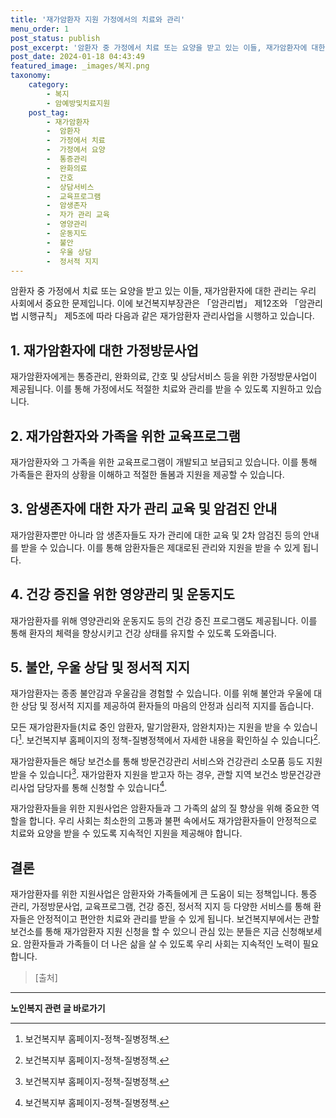 ```yaml
---
title: '재가암환자 지원 가정에서의 치료와 관리'
menu_order: 1
post_status: publish
post_excerpt: '암환자 중 가정에서 치료 또는 요양을 받고 있는 이들, 재가암환자에 대한 관리는 우리 사회에서 중요한 문제입니다. 이에 보건복지부장관은  암관리법  제12조와  암관리법 시행규칙  제5조에 따라 다음과 같은 재가암환자 관리사업을 시행하고 있습니다.'
post_date: 2024-01-18 04:43:49
featured_image: _images/복지.png
taxonomy:
    category:
        - 복지
        - 암예방및치료지원
    post_tag:
        - 재가암환자
        -  암환자
        -  가정에서 치료
        -  가정에서 요양
        -  통증관리
        -  완화의료
        -  간호
        -  상담서비스
        -  교육프로그램
        -  암생존자
        -  자가 관리 교육
        -  영양관리
        -  운동지도
        -  불안
        -  우울 상담
        -  정서적 지지
---
```



암환자 중 가정에서 치료 또는 요양을 받고 있는 이들, 재가암환자에 대한 관리는 우리 사회에서 중요한 문제입니다. 이에 보건복지부장관은 「암관리법」 제12조와 「암관리법 시행규칙」 제5조에 따라 다음과 같은 재가암환자 관리사업을 시행하고 있습니다.

## 1. 재가암환자에 대한 가정방문사업
재가암환자에게는 통증관리, 완화의료, 간호 및 상담서비스 등을 위한 가정방문사업이 제공됩니다. 이를 통해 가정에서도 적절한 치료와 관리를 받을 수 있도록 지원하고 있습니다.

## 2. 재가암환자와 가족을 위한 교육프로그램
재가암환자와 그 가족을 위한 교육프로그램이 개발되고 보급되고 있습니다. 이를 통해 가족들은 환자의 상황을 이해하고 적절한 돌봄과 지원을 제공할 수 있습니다.

## 3. 암생존자에 대한 자가 관리 교육 및 암검진 안내
재가암환자뿐만 아니라 암 생존자들도 자가 관리에 대한 교육 및 2차 암검진 등의 안내를 받을 수 있습니다. 이를 통해 암환자들은 제대로된 관리와 지원을 받을 수 있게 됩니다.

## 4. 건강 증진을 위한 영양관리 및 운동지도
재가암환자를 위해 영양관리와 운동지도 등의 건강 증진 프로그램도 제공됩니다. 이를 통해 환자의 체력을 향상시키고 건강 상태를 유지할 수 있도록 도와줍니다.

## 5. 불안, 우울 상담 및 정서적 지지
재가암환자는 종종 불안감과 우울감을 경험할 수 있습니다. 이를 위해 불안과 우울에 대한 상담 및 정서적 지지를 제공하여 환자들의 마음의 안정과 심리적 지지를 돕습니다.

모든 재가암환자들(치료 중인 암환자, 말기암환자, 암완치자)는 지원을 받을 수 있습니다[^1]. 보건복지부 홈페이지의 정책-질병정책에서 자세한 내용을 확인하실 수 있습니다[^2].

재가암환자들은 해당 보건소를 통해 방문건강관리 서비스와 건강관리 소모품 등도 지원받을 수 있습니다[^3]. 재가암환자 지원을 받고자 하는 경우, 관할 지역 보건소 방문건강관리사업 담당자를 통해 신청할 수 있습니다[^4].

재가암환자들을 위한 지원사업은 암환자들과 그 가족의 삶의 질 향상을 위해 중요한 역할을 합니다. 우리 사회는 최소한의 고통과 불편 속에서도 재가암환자들이 안정적으로 치료와 요양을 받을 수 있도록 지속적인 지원을 제공해야 합니다.

## 결론

재가암환자를 위한 지원사업은 암환자와 가족들에게 큰 도움이 되는 정책입니다. 통증 관리, 가정방문사업, 교육프로그램, 건강 증진, 정서적 지지 등 다양한 서비스를 통해 환자들은 안정적이고 편안한 치료와 관리를 받을 수 있게 됩니다. 보건복지부에서는 관할 보건소를 통해 재가암환자 지원 신청을 할 수 있으니 관심 있는 분들은 지금 신청해보세요. 암환자들과 가족들이 더 나은 삶을 살 수 있도록 우리 사회는 지속적인 노력이 필요합니다.

>[출처]
>[^1]: 보건복지부 홈페이지-정책-질병정책.
>[^2]: 보건복지부 홈페이지-정책-질병정책.
>[^3]: 보건복지부 홈페이지-정책-질병정책.
>[^4]: 보건복지부 홈페이지-정책-질병정책.
<!-- wp:separator -->
<hr class="wp-block-separator has-alpha-channel-opacity"/>
<!-- /wp:separator -->

<!-- wp:group {"backgroundColor":"base","layout":{"type":"constrained"}} -->
<div class="wp-block-group has-base-background-color has-background"><!-- wp:paragraph {"align":"center","fontSize":"medium"} -->
<p class="has-text-align-center has-large-font-size"><strong>노인복지 관련 글 바로가기</strong></p>
<!-- /wp:paragraph -->


<!-- wp:latest-posts
{"categories":[{"id":15998,"count":19,"description":"","link":"https://uknowlaw.com/category/%eb%85%b8%ec%9d%b8%eb%b3%b5%ec%a7%80/","name":"노인복지","slug":"노인복지","taxonomy":"category","parent":0,"meta":[],"_links":{"self":[{"href":"https://uknowlaw.com/wp-json/wp/v2/categories/15998"}],"collection":[{"href":"https://uknowlaw.com/wp-json/wp/v2/categories"}],"about":[{"href":"https://uknowlaw.com/wp-json/wp/v2/taxonomies/category"}],"wp:post_type":[{"href":"https://uknowlaw.com/wp-json/wp/v2/posts?categories=15998"}],"curies":[{"name":"wp","href":"https://api.w.org/{rel}","templated":true}]}}],"postsToShow":100,"excerptLength":28,"postLayout":"grid","columns":2,"featuredImageAlign":"left","featuredImageSizeSlug":"large","fontSize":"small"} /--></div>
<!-- /wp:group -->